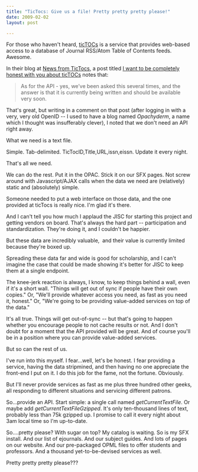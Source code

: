 ```yaml
---
title: "TicTocs: Give us a file! Pretty pretty pretty please!"
date: 2009-02-02
layout: post

---
```


For those who haven't heard, <a href="http://www.tictocs.ac.uk/">ticTOCs</a> is a service that provides web-based access to a database of Journal RSS/Atom Table of Contents feeds. Awesome.

In their blog at <a href="http://tictocsnews.wordpress.com/">News from TicTocs</a>, a post titled <a title="Permanent Link to I want to be completely honest with you about ticTOCs" rel="bookmark" href="http://tictocsnews.wordpress.com/2009/01/27/i-want-to-be-completely-honest-with-you-about-tictocs/">I want to be completely honest with you about ticTOCs</a> notes that:
<blockquote>As for the API - yes, we’ve been asked this several times, and the answer is that it is currently being written and should be available very soon.</blockquote>
That's great, but writing in a comment on that post (after logging in with a very, very old OpenID -- I used to have a blog named <em>Opachyderm</em>, a name which I thought was insufferably clever), I noted that we don't need an API right away.

What we need is a text file.

Simple. Tab-delimited. TicTocID,Title,URL,issn,eissn. Update it every night.

That's all we need.

We can do the rest. Put it in the OPAC. Stick it on our SFX pages. Not screw around with Javascript/AJAX calls when the data we need are (relatively) static and (absolutely) simple.

Someone needed to put a web interface on those data, and the one provided at ticTocs is really nice. I'm glad it's there.

And I can't tell you how much I applaud the JISC for starting this project and getting vendors on board. That's always the hard part -- participation and standardization. They're doing it, and I couldn't be happier.

But these data are incredibly valuable,  and their value is currently limited because they're boxed up.

Spreading these data far and wide is good for scholarship, and I can't imagine the case that could be made showing it's better for JISC to keep them at a single endpoint.

The knee-jerk reaction is always, I know, to keep things behind a wall, even if it's a short wall. "Things will get out of sync if people have their own copies." Or, "We'll provide whatever access you need, as fast as you need it, honest." Or, "We're going to be providing value-added services on top of the data."

It's all true. Things will get out-of-sync -- but that's going to happen whether you encourage people to not cache results or not. And I don't doubt for a moment that the API provided will be great. And of course you'll be in a position where you can provide value-added services.

But so can the rest of us.

I've run into this myself. I fear...well, let's be honest. I fear providing a service, having the data stripmined, and then having no one appreciate the front-end I put on it. I do this job for the fame, not the fortune. Obviously.

But I'll never provide services as fast as me plus three hundred other geeks, all responding to different situations and servicing different patrons.

So...provide an API. Start simple: a single call named <em>getCurrentTextFile</em>. Or maybe add <em>getCurrentTextFileGzipped</em>. It's only ten-thousand lines of text, probably less than 75k gzipped up. I promise to call it every night about 3am local time so I'm up-to-date.

So....pretty please? With sugar on top? My catalog is waiting. So is my SFX install. And our list of ejournals. And our subject guides. And lots of pages on our website. And our pre-packaged OPML files to offer students and professors. And a thousand yet-to-be-devised services as well.

Pretty pretty pretty please???
